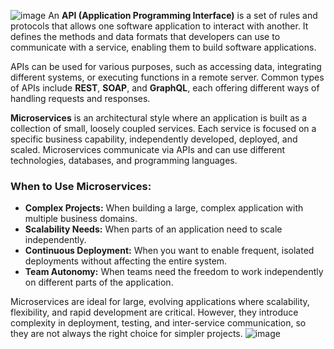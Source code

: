 ![image](https://github.com/user-attachments/assets/474359f3-d521-4fc8-9598-2593838a34e5)
An **API (Application Programming Interface)** is a set of rules and protocols that allows one software application to interact with another. It defines the methods and data formats that developers can use to communicate with a service, enabling them to build software applications. 

APIs can be used for various purposes, such as accessing data, integrating different systems, or executing functions in a remote server. Common types of APIs include **REST**, **SOAP**, and **GraphQL**, each offering different ways of handling requests and responses.


**Microservices** is an architectural style where an application is built as a collection of small, loosely coupled services. Each service is focused on a specific business capability, independently developed, deployed, and scaled. Microservices communicate via APIs and can use different technologies, databases, and programming languages.

### When to Use Microservices:
- **Complex Projects:** When building a large, complex application with multiple business domains.
- **Scalability Needs:** When parts of an application need to scale independently.
- **Continuous Deployment:** When you want to enable frequent, isolated deployments without affecting the entire system.
- **Team Autonomy:** When teams need the freedom to work independently on different parts of the application.

Microservices are ideal for large, evolving applications where scalability, flexibility, and rapid development are critical. However, they introduce complexity in deployment, testing, and inter-service communication, so they are not always the right choice for simpler projects.
![image](https://github.com/user-attachments/assets/d866eff3-10c7-443f-9c6b-1d99aee595db)
